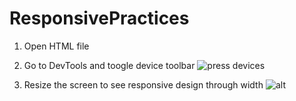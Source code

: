 # ResponsivePractices
1. Open HTML file
2. Go to DevTools and toogle device toolbar
![press devices](https://i.imgur.com/RWs2Kb3.gif)

3. Resize the screen to see responsive design  through width
![alt](https://i.imgur.com/sJ4cLUD.gif)



